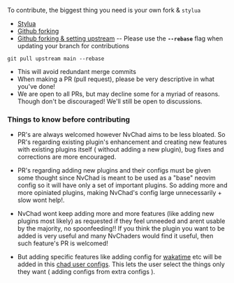 To contribute, the biggest thing you need is your own fork & `stylua`
- [Stylua](https://github.com/JohnnyMorganz/StyLua)
- [Github forking](https://docs.github.com/en/get-started/quickstart/fork-a-repo)
- [Github forking & setting upstream](https://www.atlassian.com/git/tutorials/git-forks-and-upstreams)
-- Please use the **`--rebase`** flag when updating your branch for contributions
```
git pull upstream main --rebase
```
- This will avoid redundant merge commits
- When making a PR (pull request), please be very descriptive in what you've done!
- We are open to all PRs, but may decline some for a myriad of reasons. Though don't be discouraged! We'll still be open to discussions.


### Things to know before contributing

- PR's are always welcomed however NvChad aims to be less bloated. So PR's regarding existing plugin's enhancement and creating new features with existing plugins itself ( without adding a new plugin), bug fixes and corrections are more encouraged.

- PR's regarding adding new plugins and their configs must be given some thought since NvChad is meant to be used as a "base" neovim config so it will have only a set of important plugins. So adding more and more opiniated plugins, making NvChad's config large unnecessarily + slow wont help!.

- NvChad wont keep adding more and more features (like adding new plugins most likely) as requested if they feel unneeded and arent usable by the majority, no spoonfeeding!! If you think the plugin you want to be added is very useful and many NvChaders would find it useful, then such feature's PR is welcomed!

- But adding specific features like adding config for [wakatime](https://github.com/wakatime/vim-wakatime) etc will be added in this [chad user configs](https://github.com/NvChad/NvChad/wiki/Chad-user-configs). This lets the user select the things only they want ( adding configs from extra configs ).
